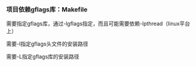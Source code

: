 ### 项目依赖gflags库：Makefile

需要指定gflags库，通过-lgflags指定，而且可能需要依赖-lpthread（linux平台上）

需要-I指定gflags头文件的安装路径

需要-L指定gflags库的安装路径

